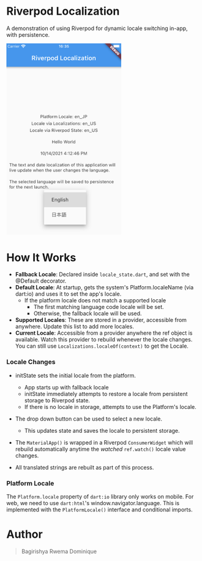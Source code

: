 # Riverpod Localization

A demonstration of using Riverpod for dynamic locale switching in-app, with persistence.

<img src="./readme-img.png" alt="drawing" width="300"/>

# How It Works

- **Fallback Locale**: Declared inside `locale_state.dart`, and set with the @Default decorator.
- **Default Locale**: At startup, gets the system's Platform.localeName (via dart:io) and uses it to set the app's locale.
  - If the platform locale does not match a supported locale
    - The first matching language code locale will be set.
    - Otherwise, the fallback locale will be used.
- **Supported Locales**: These are stored in a provider, accessible from anywhere. Update this list to add more locales.
- **Current Locale**: Accessible from a provider anywhere the ref object is available. Watch this provider to rebuild whenever the locale changes. You can still use `Localizations.localeOf(context)` to get the Locale.

### Locale Changes

- initState sets the initial locale from the platform.

  - App starts up with fallback locale
  - initState immediately attempts to restore a locale from persistent storage to Riverpod state.
  - If there is no locale in storage, attempts to use the Platform's locale.

- The drop down button can be used to select a new locale.

  - This updates state and saves the locale to persistent storage.

- The `MaterialApp()` is wrapped in a Riverpod `ConsumerWidget` which will rebuild automatically anytime the _watched_ `ref.watch()` locale value changes.
- All translated strings are rebuilt as part of this process.

### Platform Locale

The `Platform.locale` property of `dart:io` library only works on mobile. For web, we need to use `dart:html`'s window.navigator.language.
This is implemented with the `PlatformLocale()` interface and conditional imports.

# Author 
>Bagirishya Rwema Dominique